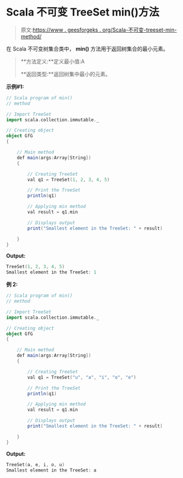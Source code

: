 # Scala 不可变 TreeSet min()方法

> 原文:[https://www . geesforgeks . org/Scala-不可变-treeset-min-method/](https://www.geeksforgeeks.org/scala-immutable-treeset-min-method/)

在 Scala 不可变树集合类中， **min()** 方法用于返回树集合的最小元素。

> **方法定义:**定义最小值:A
> 
> **返回类型:**返回树集中最小的元素。

**示例#1:**

```scala
// Scala program of min() 
// method 

// Import TreeSet
import scala.collection.immutable._

// Creating object 
object GfG 
{ 

    // Main method 
    def main(args:Array[String]) 
    { 

        // Creating TreeSet
        val q1 = TreeSet(1, 2, 3, 4, 5)  

        // Print the TreeSet 
        println(q1) 

        // Applying min method  
        val result = q1.min  

        // Displays output  
        print("Smallest element in the TreeSet: " + result) 

    } 
} 
```

**Output:**

```scala
TreeSet(1, 2, 3, 4, 5)
Smallest element in the TreeSet: 1

```

**例 2:**

```scala
// Scala program of min() 
// method 

// Import TreeSet
import scala.collection.immutable._

// Creating object 
object GfG 
{ 

    // Main method 
    def main(args:Array[String]) 
    { 

        // Creating TreeSet
        val q1 = TreeSet("u", "a", "i", "o", "e")  

        // Print the TreeSet 
        println(q1) 

        // Applying min method  
        val result = q1.min  

        // Displays output  
        print("Smallest element in the TreeSet: " + result) 

    } 
} 
```

**Output:**

```scala
TreeSet(a, e, i, o, u)
Smallest element in the TreeSet: a

```